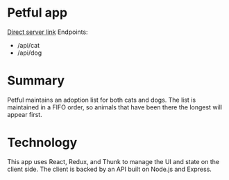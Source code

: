 
# Petful app

[Direct server link](https://petful-server.now.sh)
Endpoints:
* /api/cat
* /api/dog

# Summary

Petful maintains an adoption list for both cats and dogs. The list is maintained in a FIFO order, so animals that have been there the longest will appear first.

# Technology
This app uses React, Redux, and Thunk to manage the UI and state on the client side. The client is backed by an API built on Node.js and Express.
